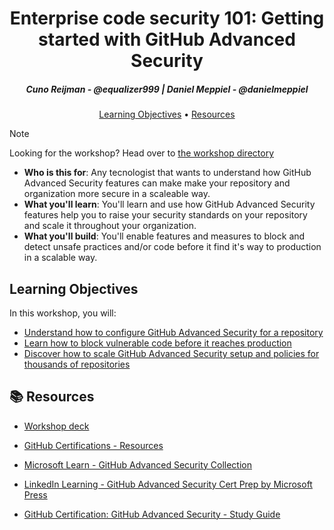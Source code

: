 <h1 align="center">Enterprise code security 101: Getting started with GitHub Advanced Security</h1>
<h5 align="center">Cuno Reijman - @equalizer999 | Daniel Meppiel - @danielmeppiel</h3>

<p align="center">
  <a href="#learning-objectives">Learning Objectives</a> •
  <a href="#books-resources">Resources</a>
</p>

> [!NOTE]
> Looking for the workshop? Head over to [the workshop directory](./workshop)

- **Who is this for**: Any tecnologist that wants to understand how GitHub Advanced Security features can make make your repository and organization more secure in a scaleable way.
- **What you'll learn**: You'll learn and use how GitHub Advanced Security features help you to raise your security standards on your repository and scale it throughout your organization.
- **What you'll build**: You'll enable features and measures to block and detect unsafe practices and/or code before it find it's way to production in a scalable way.

## Learning Objectives

In this workshop, you will:
  - [Understand how to configure GitHub Advanced Security for a repository](./workshop/1-understand-how-to-configure-github-advanced-security-for-a-repository.md)
  - [Learn how to block vulnerable code before it reaches production](./workshop/2-understand-ways-to-block-vulnerable-code-before-it-reaches-production.md)
  - [Discover how to scale GitHub Advanced Security setup and policies for thousands of repositories](./workshop/3-discover-how-to-scale-github-advanced-security-setup-and-policies-for-thousands-of-repositories.md)

## :books: Resources
- [Workshop deck](./workshop/resources/Enterprise%20code%20security%20101%20-%20Getting%20started%20with%20GitHub%20Advanced%20Security.pdf)

- [GitHub Certifications - Resources](https://resources.github.com/learn/certifications)
- [Microsoft Learn - GitHub Advanced Security Collection](https://gh.io/AAs60mv)
- [LinkedIn Learning - GitHub Advanced Security Cert Prep by Microsoft Press](https://gh.io/AAs5sx4)
- [GitHub Certification: GitHub Advanced Security - Study Guide](https://gh.io/AAs60mx)

